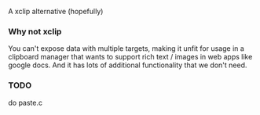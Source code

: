A xclip alternative (hopefully)

### Why not xclip

You can't expose data with multiple targets, making it unfit for usage in a clipboard manager that wants to support rich text / images in web apps like google docs. And it has lots of additional functionality that we don't need.

### TODO
do paste.c
